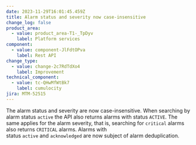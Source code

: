```yaml
---
date: 2023-11-29T16:01:45.459Z
title: Alarm status and severity now case-insensitive
change_log: false
product_area:
  - value: product_area-T1-_TpDyv
    label: Platform services
component:
  - value: component-JlFdtOPva
    label: Rest API
change_type:
  - value: change-2c7RdTdXo4
    label: Improvement
technical_component:
  - value: tc-QHwMfWtBk7
    label: cumulocity
jira: MTM-52515
---
```

The alarm status and severity are now case-insensitive. When searching by alarm status `active` the API also returns alarms with status `ACTIVE`. The same applies for the alarm severity, that is, searching for `critical` alarms also returns `CRITICAL` alarms. Alarms with status `active` and `acknowledged` are now subject of alarm deduplication.
